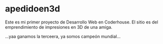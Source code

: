 # apedidoen3d
Este es mi primer proyecto de Desarrollo Web en Coderhouse.
El sitio es del emprendimiento de impresiones en 3D de una amiga.


...yaa ganamos la terceera,
ya somos campeón mundial...
